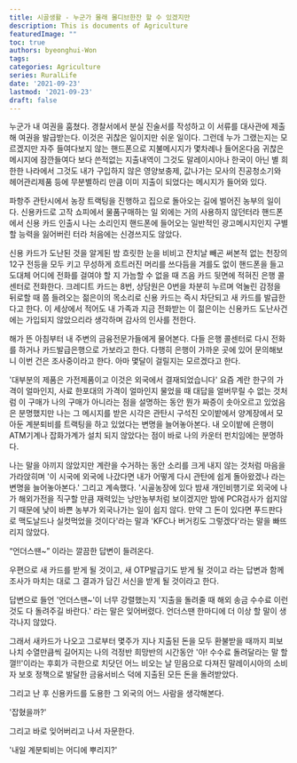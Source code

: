 ```yaml
---
title: 시골생활 - 누군가 몰래 몰디브한잔 할 수 있겠지만
description: This is documents of Agriculture
featuredImage: ""
toc: true
authors: byeonghui-Won
tags:
categories: Agriculture
series: RuralLife
date: '2021-09-23'
lastmod: '2021-09-23'
draft: false
---
```


누군가 내 여권을 훔쳤다. 경찰서에서 분실 진술서를 작성하고 이 서류를 대사관에 제출해 여권을 발급받는다. 이것은 귀찮은 일이지만 쉬운 일이다. 그런데 누가 그랬는지는 모르겠지만 자주 들여다보지 않는 핸드폰으로 지불메시지가 몇차례나 들어온다음 귀찮은 메시지에 잠깐들여다 보다 쓴적없는 지출내역이 그것도 말레이시아나 한국이 아닌 별 희한한 나라에서 그것도 내가 구입하지 않은 영양보충제, 값나가는 모사의 진공청소기와 헤어관리제품 등에 무분별하리 만큼 이미 지출이 되었다는 메시지가 들어와 있다. 

파항주 관탄시에서 농장 트랙팅을 진행하고 집으로 돌아오는 길에 벌어진 농부의 일이다. 신용카드로 고작 쇼피에서 물품구매하는 일 외에는 거의 사용하지 않던터라 핸드폰에서 신용 카드 인출시 나는 소리인지 핸드폰에 들어오는 일반적인 광고메시지인지 구별할 능력을 잃어버린 터라 처음에는 신경쓰지도 않았다.

신용 카드가 도난된 것을 알게된 밤 흐릿한 눈을 비비고 잔치날 빼곤 써본적 없는 천장의 12구 전등을 모두 키고 무성하게 흐트러진 머리를 쓰다듬을 겨를도 없이 핸드폰을 들고 도대체 어디에 전화를 걸여야 할 지 가늠할 수 없을 때 즈음 카드 뒷면에 적혀진 은행 콜센터로 전화한다. 크레디트 카드는 8번, 상담원은 0번을 차분히 누르며 억눌린 감정을 뒤로할 때 쯤 들려오는 젊은이의 목소리로 신용 카드는 즉시 차단되고 새 카드를 발급한다고 한다. 이 세상에서 적어도 내 가족과 지금 전화받는 이 젊은이는 신용카드 도난사건에는 가입되지 않았으리라 생각하며 감사의 인사를 전한다. 

해가 뜬 아침부터 내 주변의 금융전문가들에게 물어본다. 다들 은행 콜센터로 다시 전화를 하거나 카드발급은행으로 가보라고 한다. 다행히 은행이 가까운 곳에 있어 문의해보니 이번 건은 조사중이라고 한다. 아마 몇달이 걸릴지는 모르겠다고 한다. 

'대부분의 제품은 가전제품이고 이것은 외국에서 결재되었습니다' 요즘 계란 한구의 가격이 얼마인지, 사료 한포대의 가격이 얼마인지 물었을 때 대답을 얼버무릴 수 없는 것처럼 이 구매가 나의 구매가 아니라는 점을 설명하는 동안 뭔가 짜증이 솟아오르고 있었음은 분명했지만 나는 그 메시지를 받은 시각은 관탄시 구석진 오이밭에서 양계장에서 모아둔 계분퇴비를 트랙팅을 하고 있었다는 변명을 늘어놓아본다. 내 오이밭에 은행이 ATM기계나 잡화가계가 설치 되지 않았다는 점이 바로 나의 카운터 펀치임에는 분명하다.  

나는 말을 아끼지 않았지만 계란을 수거하는 동안 소리를 크게 내지 않는 것처럼 마음을 가라앉히며 '이 시국에 외국에 나갔다면 내가 어떻게 다시 관탄에 쉽게 돌아왔겠나 라는 변명을 늘어놓아본다.' 그리고 계속했다. '시골농장에 있다 밤새 개인비행기로 외국에 나가 해외가전을 직구할 만큼 재력있는 낭만농부처럼 보이겠지만 밤에 PCR검사가 쉽지않기 때문에 낮이 바쁜 농부가 외국나가는 일이 쉽지 않다. 만약 그 돈이 있다면 푸드판다로 맥도날드나 실컷먹었을 것이다'라는 말과 'KFC나 버거킹도 그렇겠다'라는 말을 빠뜨리지 않았다. 

“언더스땐~” 이라는 깔끔한 답변이 들려온다. 

우편으로 새 카드를 받게 될 것이고, 새 OTP발급기도 받게 될 것이고 라는 답변과 함께 조사가 마치는 대로 그 결과가 담긴 서신을 받게 될 것이라고 한다. 

답변으로 들언 '언더스땐~'이 너무 강렬했는지 '지출을 돌려줄 때 해외 송금 수수료 이런것도 다 돌려주길 바란다.' 라는 말은 잊어버렸다. 언더스땐 한마디에 더 이상 할 말이 생각나지 않았다. 

그래서 새카드가 나오고 그로부터 몇주가 지나 지출된 돈을 모두 환불받을 때까지 피보나치 수열만큼씩 길어지는 나의 걱정반 희망반의 시간동안 '아! 수수료 돌려달라는 말 할껄!!'이라는 후회가 극한으로 치닷던 어느 비오는 날 믿음으로 다져진 말레이시아의 소비자 보호 정책으로 발달한 금융서비스 덕에 지출된 모든 돈을 돌려받았다.

그리고 난 후 신용카드를 도용한 그 외국의 어느 사람을 생각해본다. 

'잡혔을까?'

그리고 바로 잊어버리고 나서 자문한다.

'내일 계분퇴비는 어디에 뿌리지?'
